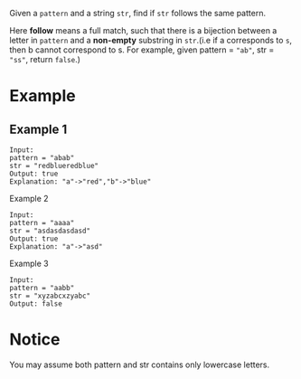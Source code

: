 Given a `pattern` and a string `str`, find if `str` follows the same pattern.

Here **follow** means a full match, such that there is a bijection between a letter in `pattern` and a **non-empty** substring in `str`.(i.e if a corresponds to `s`, then b cannot correspond to s. For example, given pattern = `"ab"`, str = `"ss"`, return `false`.)

# Example
## Example 1
```
Input:
pattern = "abab"
str = "redblueredblue"
Output: true
Explanation: "a"->"red","b"->"blue"
```
Example 2
```
Input:
pattern = "aaaa"
str = "asdasdasdasd"
Output: true
Explanation: "a"->"asd"
```
Example 3
```
Input:
pattern = "aabb"
str = "xyzabcxzyabc"
Output: false
```
# Notice
You may assume both pattern and str contains only lowercase letters.